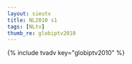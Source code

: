 ```yaml
--- 
layout: sieutv
title: NL2010 s1
tags: [NLtv]
thumb_re: globiptv2010
---
```

{% include tvadv key="globiptv2010" %} 
